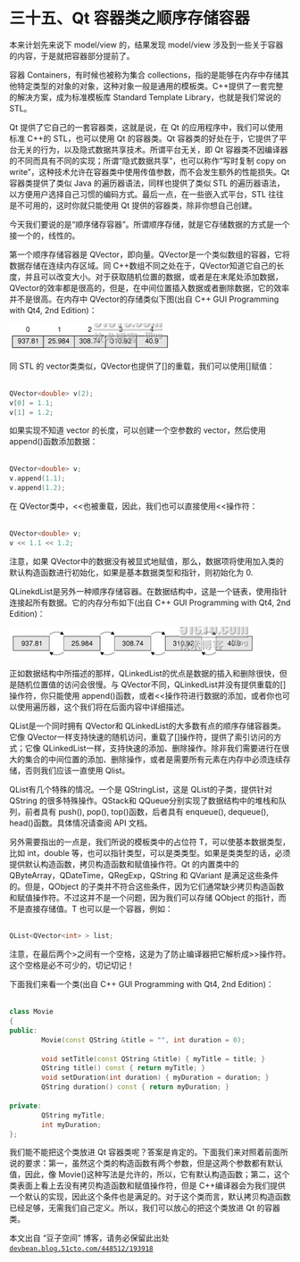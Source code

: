 # 三十五、Qt 容器类之顺序存储容器

本来计划先来说下 model/view 的，结果发现 model/view 涉及到一些关于容器的内容，于是就把容器部分提前了。

容器 Containers，有时候也被称为集合 collections，指的是能够在内存中存储其他特定类型的对象的对象，这种对象一般是通用的模板类。C++提供了一套完整的解决方案，成为标准模板库 Standard Template Library，也就是我们常说的 STL。

Qt 提供了它自己的一套容器类，这就是说，在 Qt 的应用程序中，我们可以使用标准 C++的 STL，也可以使用 Qt 的容器类。Qt 容器类的好处在于，它提供了平台无关的行为，以及隐式数据共享技术。所谓平台无关，即 Qt 容器类不因编译器的不同而具有不同的实现；所谓“隐式数据共享”，也可以称作“写时复制 copy on write”，这种技术允许在容器类中使用传值参数，而不会发生额外的性能损失。Qt 容器类提供了类似 Java 的遍历器语法，同样也提供了类似 STL 的遍历器语法，以方便用户选择自己习惯的编码方式。最后一点，在一些嵌入式平台，STL 往往是不可用的，这时你就只能使用 Qt 提供的容器类，除非你想自己创建。

今天我们要说的是“顺序储存容器”。所谓顺序存储，就是它存储数据的方式是一个接一个的，线性的。

第一个顺序存储容器是 QVector<t>，即向量。QVector<t>是一个类似数组的容器，它将数据存储在连续内存区域。同 C++数组不同之处在于，QVector<t>知道它自己的长度，并且可以改变大小。对于获取随机位置的数据，或者是在末尾处添加数据，QVector<t>的效率都是很高的，但是，在中间位置插入数据或者删除数据，它的效率并不是很高。在内存中 QVector<t>的存储类似下图(出自 C++ GUI Programming with Qt4, 2nd Edition)：</t></t></t></t></t>

![](img/60.png)

同 STL 的 vector<t>类类似，QVector<t>也提供了[]的重载，我们可以使用[]赋值：</t></t>

```cpp

QVector<double> v(2); 
v[0] = 1.1; 
v[1] = 1.2;
```

如果实现不知道 vector 的长度，可以创建一个空参数的 vector，然后使用 append()函数添加数据：

```cpp

QVector<double> v; 
v.append(1.1); 
v.append(1.2);
```

在 QVector<t>类中，<<也被重载，因此，我们也可以直接使用<<操作符：</t>

```cpp

QVector<double> v; 
v << 1.1 << 1.2;
```

注意，如果 QVector<t>中的数据没有被显式地赋值，那么，数据项将使用加入类的默认构造函数进行初始化，如果是基本数据类型和指针，则初始化为 0.</t>

QLinekdList<t>是另外一种顺序存储容器。在数据结构中，这是一个链表，使用指针连接起所有数据。它的内存分布如下(出自 C++ GUI Programming with Qt4, 2nd Edition)：</t>

![](img/61.png)

正如数据结构中所描述的那样，QLinkedList<t>的优点是数据的插入和删除很快，但是随机位置值的访问会很慢。与 QVector<t>不同，QLinkedList<t>并没有提供重载的[]操作符，你只能使用 append()函数，或者<<操作符进行数据的添加，或者你也可以使用遍历器，这个我们将在后面内容中详细描述。</t></t></t>

QList<t>是一个同时拥有 QVector<t>和 QLinkedList<t>的大多数有点的顺序存储容器类。它像 QVector<t>一样支持快速的随机访问，重载了[]操作符，提供了索引访问的方式；它像 QLinkedList<t>一样，支持快速的添加、删除操作。除非我们需要进行在很大的集合的中间位置的添加、删除操作，或者是需要所有元素在内存中必须连续存储，否则我们应该一直使用 Qlist<t>。</t></t></t></t></t></t>

QList<t>有几个特殊的情况。一个是 QStringList，这是 QList<qstring>的子类，提供针对 QString 的很多特殊操作。QStack<t>和 QQueue<t>分别实现了数据结构中的堆栈和队列，前者具有 push(), pop(), top()函数，后者具有 enqueue(), dequeue(), head()函数。具体情况请查阅 API 文档。</t></t></qstring></t>

另外需要指出的一点是，我们所说的模板类中的占位符 T，可以使基本数据类型，比如 int，double 等，也可以指针类型，可以是类类型。如果是类类型的话，必须提供默认构造函数，拷贝构造函数和赋值操作符。Qt 的内置类中的 QByteArray，QDateTime，QRegExp，QString 和 QVariant 是满足这些条件的。但是，QObject 的子类并不符合这些条件，因为它们通常缺少拷贝构造函数和赋值操作符。不过这并不是一个问题，因为我们可以存储 QObject 的指针，而不是直接存储值。T 也可以是一个容器，例如：

```cpp

QList<QVector<int> > list;
```

注意，在最后两个>之间有一个空格，这是为了防止编译器把它解析成>>操作符。这个空格是必不可少的，切记切记！

下面我们来看一个类(出自 C++ GUI Programming with Qt4, 2nd Edition)：

```cpp

class Movie 
{ 
public: 
        Movie(const QString &title = "", int duration = 0); 

        void setTitle(const QString &title) { myTitle = title; } 
        QString title() const { return myTitle; } 
        void setDuration(int duration) { myDuration = duration; } 
        QString duration() const { return myDuration; } 

private: 
        QString myTitle; 
        int myDuration; 
};
```

我们能不能把这个类放进 Qt 容器类呢？答案是肯定的。下面我们来对照着前面所说的要求：第一，虽然这个类的构造函数有两个参数，但是这两个参数都有默认值，因此，像 Movie()这种写法是允许的，所以，它有默认构造函数；第二，这个类表面上看上去没有拷贝构造函数和赋值操作符，但是 C++编译器会为我们提供一个默认的实现，因此这个条件也是满足的。对于这个类而言，默认拷贝构造函数已经足够，无需我们自己定义。所以，我们可以放心的把这个类放进 Qt 的容器类。

本文出自 “豆子空间” 博客，请务必保留此出处 [`devbean.blog.51cto.com/448512/193918`](http://devbean.blog.51cto.com/448512/193918)